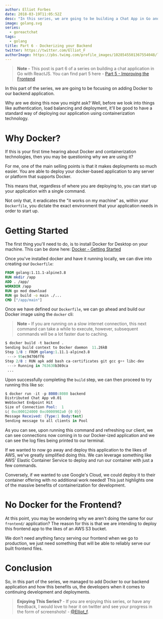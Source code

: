 ```yaml
---
author: Elliot Forbes
date: 2018-03-19T11:05:52Z
desc: "In this series, we are going to be building a Chat App in Go and ReactJS"
image: golang.svg
series:
  - goreactchat
tags:
  - golang
title: Part 6 - Dockerizing your Backend
twitter: https://twitter.com/Elliot_F
authorImage: https://pbs.twimg.com/profile_images/1028545501367554048/lzr43cQv_400x400.jpg
---
```


> **Note -** This post is part 6 of a series on building a chat application in
> Go with ReactJS. You can find part 5 here -
> [Part 5 - Improving the Frontend](/projects/chat-system-in-go-and-react/part-5-improved-frontend/)

In this part of the series, we are going to be focusing on adding Docker to our
backend application.

Why are we doing this now you might ask? Well, before we look into things like
authentication, load balancing and deployment, it'll be good to have a standard
way of deploying our application using containerization technology.

# Why Docker?

If this is your first time hearing about Docker and containerization
technologies, then you may be questioning why we are using it?

For me, one of the main selling points is that it makes deployments so much
easier. You are able to deploy your docker-based application to any server or
platform that supports Docker.

This means that, regardless of where you are deploying to, you can start up your
application with a single command.

Not only that, it eradicates the "it works on my machine" as, within your
`Dockerfile`, you dictate the exact environment that your application needs in
order to start up.

# Getting Started

The first thing you'll need to do, is to install Docker for Desktop on your
machine. This can be done here:
[Docker - Getting Started](https://www.docker.com/get-started)

Once you've installed docker and have it running locally, we can dive into
creating our `Dockerfile`:

```dockerfile
FROM golang:1.11.1-alpine3.8
RUN mkdir /app
ADD . /app/
WORKDIR /app
RUN go mod download
RUN go build -o main ./...
CMD ["/app/main"]
```

Once we have defined our `Dockerfile`, we can go ahead and build our Docker
image using the `docker` cli:

> **Note -** If you are running on a slow internet connection, this next command
> can take a while to execute, however, subsequent commands will be a lot faster
> due to caching.

```s
$ docker build -t backend .
Sending build context to Docker daemon  11.26kB
Step 1/8 : FROM golang:1.11.1-alpine3.8
 ---> 95ec94706ff6
Step 2/8 : RUN apk add bash ca-certificates git gcc g++ libc-dev
 ---> Running in 763630b369ca
 ...

```

Upon successfully completing the `build` step, we can then proceed to try
running this like so:

```s
$ docker run -it -p 8080:8080 backend
Distributed Chat App v0.01
WebSocket Endpoint Hit
Size of Connection Pool:  1
&{ 0xc000124000 0xc0000902a0 {0 0}}
Message Received: {Type:1 Body:test}
Sending message to all clients in Pool
```

As you can see, upon running this command and refreshing our client, we can see
connections now coming in to our Docker-ized application and we can see the log
files being printed to our terminal.

If we wanted to now go away and deploy this application to the likes of AWS,
we've greatly simplified doing this. We can leverage something like AWS' Elastic
Container Service to deploy and run our container with just a few commands.

Conversely, if we wanted to use Google's Cloud, we could deploy it to their
container offering with no additional work needed! This just highlights one of
the massive benefits of containerization for development.

# No Docker for the Frontend?

At this point, you may be wondering why we aren't doing the same for our
`frontend/` application? The reason for this is that we are intending to deploy
this frontend app to the likes of an AWS S3 bucket.

We don't need anything fancy serving our frontend when we go to production, we
just need something that will be able to reliably serve our built frontend
files.

# Conclusion

So, in this part of the series, we managed to add Docker to our backend
application and how this benefits us, the developers when it comes to continuing
development and deployments.

> **Enjoying This Series?** - If you are enjoying this series, or have any
> feedback, I would love to hear it on twitter and see your progress in the form
> of screenshots! - [@Elliot_f](https://twitter.com/elliot_f).
